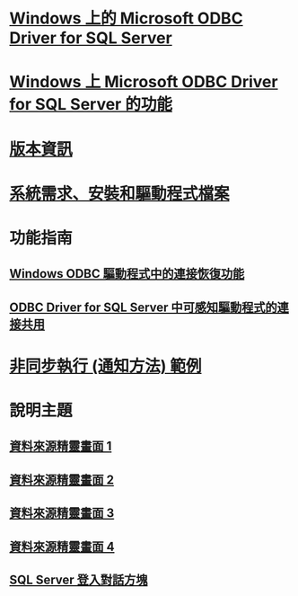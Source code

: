 # [Windows 上的 Microsoft ODBC Driver for SQL Server](microsoft-odbc-driver-for-sql-server-on-windows.md)
# [Windows 上 Microsoft ODBC Driver for SQL Server 的功能](features-of-the-microsoft-odbc-driver-for-sql-server-on-windows.md)

# [版本資訊](release-notes.md)
# [系統需求、安裝和驅動程式檔案](system-requirements-installation-and-driver-files.md)

# 功能指南
## [Windows ODBC 驅動程式中的連接恢復功能](connection-resiliency-in-the-windows-odbc-driver.md)
## [ODBC Driver for SQL Server 中可感知驅動程式的連接共用](driver-aware-connection-pooling-in-the-odbc-driver-for-sql-server.md)

# [非同步執行 (通知方法) 範例](asynchronous-execution-notification-method-sample.md)

# 說明主題
## [資料來源精靈畫面 1](dsn-wizard-1.md)
## [資料來源精靈畫面 2](dsn-wizard-2.md)
## [資料來源精靈畫面 3](dsn-wizard-3.md)
## [資料來源精靈畫面 4](dsn-wizard-4.md)
## [SQL Server 登入對話方塊](sql-server-login-dialog.md)

